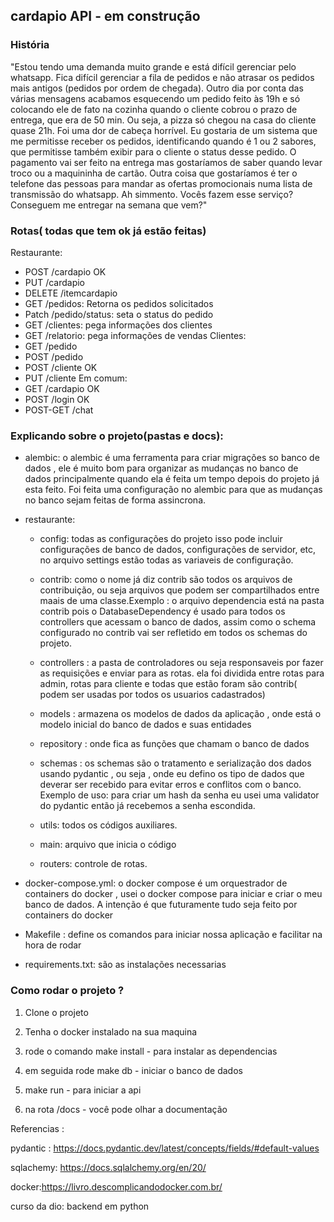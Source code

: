 ## cardapio API - em construção

### História

"Estou tendo uma demanda muito grande e está difícil gerenciar pelo whatsapp. Fica difícil gerenciar a fila de pedidos e não atrasar os pedidos mais antigos (pedidos por ordem de chegada). Outro dia por conta das várias mensagens acabamos esquecendo um pedido feito às 19h e só colocando ele de fato na cozinha quando o cliente cobrou o prazo de entrega, que era de 50 min. Ou seja, a pizza só chegou na casa do cliente quase 21h. Foi uma dor de cabeça horrível. Eu gostaria de um sistema que me permitisse receber os pedidos, identificando quando é 1 ou 2 sabores, que permitisse também exibir para o cliente o status desse pedido. O pagamento vai ser feito na entrega mas gostaríamos de saber quando levar troco ou a maquininha de cartão. Outra coisa que gostaríamos é ter o telefone das pessoas para mandar as ofertas promocionais numa lista de transmissão do whatsapp. Ah simmento. Vocês fazem esse serviço? Conseguem me entregar na semana que vem?"

### Rotas( todas que tem ok já estão feitas)


Restaurante:
- POST /cardapio OK
- PUT /cardapio
- DELETE /itemcardapio
- GET /pedidos: Retorna os pedidos solicitados
- Patch /pedido/status: seta o status do pedido
- GET /clientes: pega informações dos clientes
- GET /relatorio: pega informações de vendas
Clientes:
- GET /pedido
- POST /pedido
- POST /cliente OK
- PUT /cliente
Em comum:
- GET /cardapio OK
- POST /login OK
- POST-GET /chat


### Explicando sobre o projeto(pastas e docs):

- alembic: o alembic é uma ferramenta para criar migrações so banco de dados , ele é muito bom para organizar as mudanças no banco de dados principalmente quando ela é feita um tempo depois do projeto já esta feito. Foi feita uma configuração no alembic para que as mudanças no banco sejam feitas de forma assincrona.

- restaurante:

    - config: todas as configurações do projeto isso pode incluir configurações de banco de dados, configurações de servidor, etc, no arquivo settings estão todas as variaveis de configuração.

    - contrib: como o nome já diz contrib são todos os arquivos de contribuição, ou seja arquivos que podem ser compartilhados entre maais de uma classe.Exemplo : o arquivo dependencia está na pasta contrib pois o DatabaseDependency é usado para todos os controllers que acessam o banco de dados, assim como o schema configurado no contrib vai ser refletido em todos os schemas do projeto.

    - controllers : a pasta de controladores ou seja responsaveis por fazer as requisições e enviar para as rotas. ela foi dividida entre rotas para admin, rotas para cliente e todas que estão foram são contrib( podem ser usadas por todos os usuarios cadastrados)

    - models : armazena os modelos de dados da aplicação , onde está o modelo inicial do banco de dados e suas entidades

    - repository : onde fica as funções que chamam o banco de dados 

    - schemas : os schemas são o tratamento e serialização dos dados usando pydantic , ou seja , onde eu defino os tipo de dados que deverar ser recebido para evitar erros e conflitos com o banco. Exemplo de uso: para criar um hash da senha eu usei uma validator do pydantic então já recebemos a senha escondida.

    - utils:  todos os códigos auxiliares.

    - main: arquivo que inicia o código

    - routers: controle de rotas.



- docker-compose.yml: o docker compose é um orquestrador de containers do docker , usei o docker compose para iniciar e criar o meu banco de dados. A intenção é que futuramente tudo seja feito por containers do docker

- Makefile : define os comandos para iniciar nossa aplicação e facilitar na hora de rodar

- requirements.txt: são as instalações necessarias 



### Como rodar o projeto ?

1. Clone o projeto 

2. Tenha o docker instalado na sua maquina

3. rode o comando make install - para instalar as dependencias

4. em seguida rode make db - iniciar o banco de dados

5. make run - para iniciar a api

6. na rota /docs - você pode olhar a documentação



Referencias :

pydantic : https://docs.pydantic.dev/latest/concepts/fields/#default-values

sqlachemy: https://docs.sqlalchemy.org/en/20/

docker:https://livro.descomplicandodocker.com.br/

curso da dio: backend em python